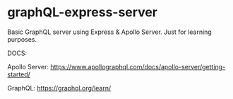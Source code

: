 # graphQL-express-server
Basic GraphQL server using Express &amp; Apollo Server. Just for learning purposes.


DOCS:

Apollo Server: https://www.apollographql.com/docs/apollo-server/getting-started/



GraphQL: https://graphql.org/learn/
